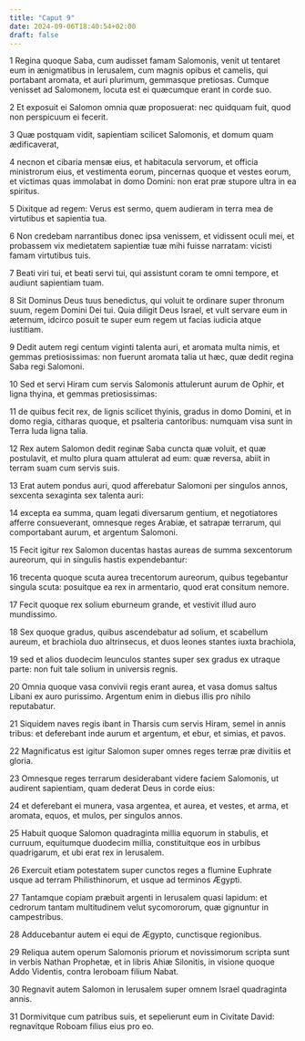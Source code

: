 ```yaml
---
title: "Caput 9"
date: 2024-09-06T18:40:54+02:00
draft: false
---
```




1 Regina quoque Saba, cum audisset famam Salomonis, venit ut tentaret eum in ænigmatibus in Ierusalem, cum magnis opibus et camelis, qui portabant aromata, et auri plurimum, gemmasque pretiosas. Cumque venisset ad Salomonem, locuta est ei quæcumque erant in corde suo.

2 Et exposuit ei Salomon omnia quæ proposuerat: nec quidquam fuit, quod non perspicuum ei fecerit.

3 Quæ postquam vidit, sapientiam scilicet Salomonis, et domum quam ædificaverat,

4 necnon et cibaria mensæ eius, et habitacula servorum, et officia ministrorum eius, et vestimenta eorum, pincernas quoque et vestes eorum, et victimas quas immolabat in domo Domini: non erat præ stupore ultra in ea spiritus.

5 Dixitque ad regem: Verus est sermo, quem audieram in terra mea de virtutibus et sapientia tua.

6 Non credebam narrantibus donec ipsa venissem, et vidissent oculi mei, et probassem vix medietatem sapientiæ tuæ mihi fuisse narratam: vicisti famam virtutibus tuis.

7 Beati viri tui, et beati servi tui, qui assistunt coram te omni tempore, et audiunt sapientiam tuam.

8 Sit Dominus Deus tuus benedictus, qui voluit te ordinare super thronum suum, regem Domini Dei tui. Quia diligit Deus Israel, et vult servare eum in æternum, idcirco posuit te super eum regem ut facias iudicia atque iustitiam.

9 Dedit autem regi centum viginti talenta auri, et aromata multa nimis, et gemmas pretiosissimas: non fuerunt aromata talia ut hæc, quæ dedit regina Saba regi Salomoni.

10 Sed et servi Hiram cum servis Salomonis attulerunt aurum de Ophir, et ligna thyina, et gemmas pretiosissimas:

11 de quibus fecit rex, de lignis scilicet thyinis, gradus in domo Domini, et in domo regia, citharas quoque, et psalteria cantoribus: numquam visa sunt in Terra Iuda ligna talia.

12 Rex autem Salomon dedit reginæ Saba cuncta quæ voluit, et quæ postulavit, et multo plura quam attulerat ad eum: quæ reversa, abiit in terram suam cum servis suis.

13 Erat autem pondus auri, quod afferebatur Salomoni per singulos annos, sexcenta sexaginta sex talenta auri:

14 excepta ea summa, quam legati diversarum gentium, et negotiatores afferre consueverant, omnesque reges Arabiæ, et satrapæ terrarum, qui comportabant aurum, et argentum Salomoni.

15 Fecit igitur rex Salomon ducentas hastas aureas de summa sexcentorum aureorum, qui in singulis hastis expendebantur:

16 trecenta quoque scuta aurea trecentorum aureorum, quibus tegebantur singula scuta: posuitque ea rex in armentario, quod erat consitum nemore.

17 Fecit quoque rex solium eburneum grande, et vestivit illud auro mundissimo.

18 Sex quoque gradus, quibus ascendebatur ad solium, et scabellum aureum, et brachiola duo altrinsecus, et duos leones stantes iuxta brachiola,

19 sed et alios duodecim leunculos stantes super sex gradus ex utraque parte: non fuit tale solium in universis regnis.

20 Omnia quoque vasa convivii regis erant aurea, et vasa domus saltus Libani ex auro purissimo. Argentum enim in diebus illis pro nihilo reputabatur.

21 Siquidem naves regis ibant in Tharsis cum servis Hiram, semel in annis tribus: et deferebant inde aurum et argentum, et ebur, et simias, et pavos.

22 Magnificatus est igitur Salomon super omnes reges terræ præ divitiis et gloria.

23 Omnesque reges terrarum desiderabant videre faciem Salomonis, ut audirent sapientiam, quam dederat Deus in corde eius:

24 et deferebant ei munera, vasa argentea, et aurea, et vestes, et arma, et aromata, equos, et mulos, per singulos annos.

25 Habuit quoque Salomon quadraginta millia equorum in stabulis, et curruum, equitumque duodecim millia, constituitque eos in urbibus quadrigarum, et ubi erat rex in Ierusalem.

26 Exercuit etiam potestatem super cunctos reges a flumine Euphrate usque ad terram Philisthinorum, et usque ad terminos Ægypti.

27 Tantamque copiam præbuit argenti in Ierusalem quasi lapidum: et cedrorum tantam multitudinem velut sycomororum, quæ gignuntur in campestribus.

28 Adducebantur autem ei equi de Ægypto, cunctisque regionibus.

29 Reliqua autem operum Salomonis priorum et novissimorum scripta sunt in verbis Nathan Prophetæ, et in libris Ahiæ Silonitis, in visione quoque Addo Videntis, contra Ieroboam filium Nabat.

30 Regnavit autem Salomon in Ierusalem super omnem Israel quadraginta annis.

31 Dormivitque cum patribus suis, et sepelierunt eum in Civitate David: regnavitque Roboam filius eius pro eo.

